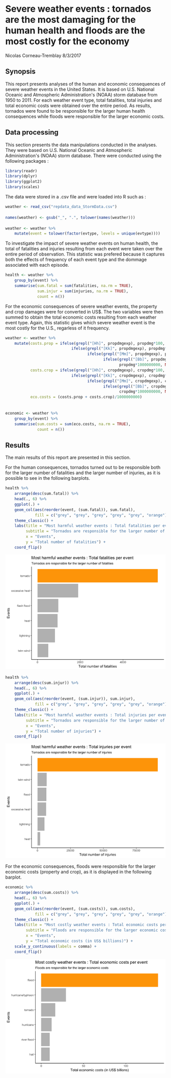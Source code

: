 Severe weather events : tornados are the most damaging for the human health and floods are the most costly for the economy
================
Nicolas Corneau-Tremblay
8/3/2017

Synopsis
--------

This report presents analyses of the human and economic consequences of severe weather events in the United States. It is based on U.S. National Oceanic and Atmospheric Administration's (NOAA) storm database from 1950 to 2011. For each weather event type, total fatalities, total injuries and total economic costs were obtained over the entire period. As results, tornados were found to be responsible for the larger human health consequences while floods were responsible for the larger economic costs.

Data processing
---------------

This section presents the data manipulations conducted in the analyses. They were based on U.S. National Oceanic and Atmospheric Administration's (NOAA) storm database. There were conducted using the following packages :

``` r
library(readr)
library(dplyr)
library(ggplot2)
library(scales)
```

The data were stored in a .csv file and were loaded into R such as :

``` r
weather <- read_csv("repdata_data_StormData.csv")

names(weather) <- gsub("_", ".", tolower(names(weather)))

weather <- weather %>%
    mutate(event = tolower(factor(evtype, levels = unique(evtype))))
```

To investigate the impact of severe weather events on human health, the total of fatalities and injuries resulting from each event were taken over the entire period of observation. This statistic was prefered because it captures both the effects of frequency of each event type and the dommage associated with each episode.

``` r
health <- weather %>%
    group_by(event) %>%
    summarise(sum.fatal = sum(fatalities, na.rm = TRUE),
              sum.injur = sum(injuries, na.rm = TRUE),
              count = n())
```

For the economic consequences of severe weather events, the property and crop damages were for converted in US$. The two variables were then summed to obtain the total economic costs resulting from each weather event type. Again, this statistic gives which severe weather event is the most costly for the U.S., regarless of it frequency.

``` r
weather <- weather %>%
    mutate(costs.prop = ifelse(grepl("[Hh]", propdmgexp), propdmg*100,
                             ifelse(grepl("[Kk]", propdmgexp), propdmg*1000,
                                    ifelse(grepl("[Mm]", propdmgexp), propdmg*1000000,
                                           ifelse(grepl("[Bb]", propdmgexp),
                                                  propdmg*1000000000, NA)))),
           costs.crop = ifelse(grepl("[Hh]", cropdmgexp), cropdmg*100,
                             ifelse(grepl("[Kk]", cropdmgexp), cropdmg*1000,
                                    ifelse(grepl("[Mm]", cropdmgexp), cropdmg*1000000,
                                           ifelse(grepl("[Bb]", cropdmgexp),
                                                  cropdmg*1000000000, NA)))),
           eco.costs = (costs.prop + costs.crop)/1000000000)


economic <- weather %>%
    group_by(event) %>%
    summarise(sum.costs = sum(eco.costs, na.rm = TRUE),
              count = n())
```

Results
-------

The main results of this report are presented in this section.

For the human consequences, tornados turned out to be responsible both for the larger number of fatalities and the larger number of injuries, as it is possible to see in the following barplots.

``` r
health %>%
    arrange(desc(sum.fatal)) %>%
    head(., 6) %>%
    ggplot(.) +
    geom_col(aes(reorder(event, (sum.fatal)), sum.fatal),
             fill = c("grey", "grey", "grey", "grey", "grey", "orange")) +
    theme_classic() +
    labs(title = "Most harmful weather events : Total fatalities per event",
         subtitle = "Tornados are responsible for the larger number of fatalities",
         x = "Events",
         y = "Total number of fatalities") +
    coord_flip()
```

![](storm_R_files/figure-markdown_github/unnamed-chunk-5-1.png)

``` r
health %>%
    arrange(desc(sum.injur)) %>%
    head(., 6) %>%
    ggplot(.) +
    geom_col(aes(reorder(event, (sum.injur)), sum.injur),
             fill = c("grey", "grey", "grey", "grey", "grey", "orange")) +
    theme_classic() +
    labs(title = "Most harmful weather events : Total injuries per event",
         subtitle = "Tornados are responsible for the larger number of injuries",
         x = "Events",
         y = "Total number of injuries") +
    coord_flip()
```

![](storm_R_files/figure-markdown_github/unnamed-chunk-6-1.png)

For the economic consequences, floods were responsible for the larger economic costs (property and crop), as it is displayed in the following barplot.

``` r
economic %>%
    arrange(desc(sum.costs)) %>%
    head(., 6) %>%
    ggplot(.) +
    geom_col(aes(reorder(event, (sum.costs)), sum.costs),
             fill = c("grey", "grey", "grey", "grey", "grey", "orange")) +
    theme_classic() +
    labs(title = "Most costly weather events : Total economic costs per event",
         subtitle = "Floods are responsible for the larger economic costs",
         x = "Events",
         y = "Total economic costs (in US$ billions)") +
    scale_y_continuous(labels = comma) +
    coord_flip()
```

![](storm_R_files/figure-markdown_github/unnamed-chunk-7-1.png)
